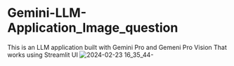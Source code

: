 # Gemini-LLM-Application_Image_question
This is an LLM application built with Gemini Pro and Gemeni Pro Vision That works using Streamlit UI
![2024-02-23 16_35_44-](https://github.com/Kili66/Gemini-LLM-Application_Image_question/assets/66678981/a7bfe2fd-773e-4f7e-8365-315a7c517174)
